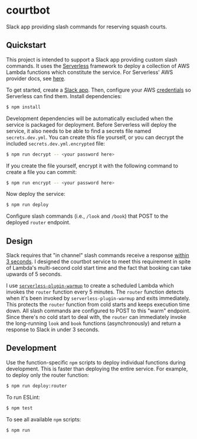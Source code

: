 # courtbot 

Slack app providing slash commands for reserving squash courts.

## Quickstart

This project is intended to support a Slack app providing custom slash commands. It uses the [Serverless](https://github.com/serverless/serverless) framework to deploy a collection of AWS Lambda functions which constitute the service. For Serverless' AWS provider docs, see [here](https://serverless.com/framework/docs/providers/aws/).

To get started, create a [Slack app](https://api.slack.com/slack-apps). Then, configure your AWS [credentials](https://serverless.com/framework/docs/providers/aws/cli-reference/config-credentials/) so Serverless can find them. Install dependencies:

```sh
$ npm install
```

Development dependencies will be automatically excluded when the service is packaged for deployment. Before Serverless will deploy the service, it also needs to be able to find a secrets file named `secrets.dev.yml`. You can create this file yourself, or you can decrypt the included `secrets.dev.yml.encrypted` file:

```sh
$ npm run decrypt -- <your password here>
```

If you create the file yourself, encrypt it with the following command to create a file you can commit:

```sh
$ npm run encrypt -- <your password here>
```

Now deploy the service:

```sh
$ npm run deploy
```

Configure slash commands (i.e., `/look` and `/book`) that POST to the deployed `router` endpoint.

## Design

Slack requires that "in channel" slash commands receive a response [within 3 seconds](https://api.slack.com/slash-commands#responding_to_a_command). I designed the courtbot service to meet this requirement in spite of Lambda's multi-second cold start time and the fact that booking can take upwards of 5 seconds.

I use [`serverless-plugin-warmup`](https://github.com/FidelLimited/serverless-plugin-warmup) to create a scheduled Lambda which invokes the `router` function every 5 minutes. The `router` function detects when it's been invoked by `serverless-plugin-warmup` and exits immediately. This protects the `router` function from cold starts and keeps execution time down. All slash commands are configured to POST to this "warm" endpoint. Since there's no cold start to deal with, the `router` can immediately invoke the long-running `look` and `book` functions (asynchronously) and return a response to Slack in under 3 seconds.

## Development

Use the function-specific `npm` scripts to deploy individual functions during development. This is faster than deploying the entire service. For example, to deploy only the router function:

```sh
$ npm run deploy:router
```

To run ESLint:

```sh
$ npm test
```

To see all available `npm` scripts:

```sh
$ npm run
```
